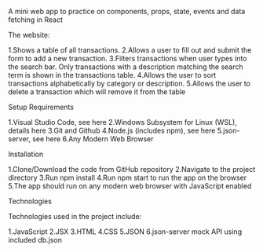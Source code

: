 A mini web app to practice on components, props, state, events and data fetching in React

The website:

1.Shows a table of all transactions.
2.Allows a user to fill out and submit the form to add a new transaction.
3.Filters transactions when user types into the search bar. Only transactions with a description matching the search term is shown in the transactions table.
4.Allows the user to sort transactions alphabetically by category or description.
5.Allows the user to delete a transaction which will remove it from the table

Setup Requirements

1.Visual Studio Code, see here
2.Windows Subsystem for Linux (WSL), details here
3.Git and Github
4.Node.js (includes npm), see here
5.json-server, see here
6.Any Modern Web Browser

Installation

1.Clone/Download the code from GitHub repository
2.Navigate to the project directory
3.Run npm install
4.Run npm start to run the app on the browser
5.The app should run on any modern web browser with JavaScript enabled

Technologies

Technologies used in the project include:

1.JavaScript
2.JSX
3.HTML
4.CSS
5.JSON
6.json-server mock API using included db.json